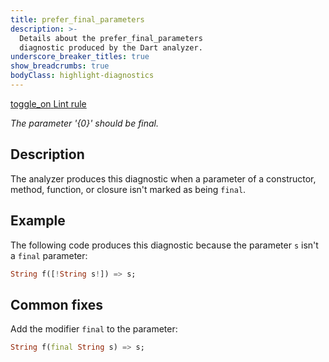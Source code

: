 ```yaml
---
title: prefer_final_parameters
description: >-
  Details about the prefer_final_parameters
  diagnostic produced by the Dart analyzer.
underscore_breaker_titles: true
show_breadcrumbs: true
bodyClass: highlight-diagnostics
---
```


<div class="tags">
  <a class="tag-label"
      href="/tools/linter-rules/prefer_final_parameters"
      title="Learn about the lint rule that enables this diagnostic."
      aria-label="Learn about the lint rule that enables this diagnostic."
      target="_blank">
    <span class="material-symbols" aria-hidden="true">toggle_on</span>
    <span>Lint rule</span>
  </a>
</div>

_The parameter '{0}' should be final._

## Description

The analyzer produces this diagnostic when a parameter of a constructor,
method, function, or closure isn't marked as being `final`.

## Example

The following code produces this diagnostic because the parameter `s`
isn't a `final` parameter:

```dart
String f([!String s!]) => s;
```

## Common fixes

Add the modifier `final` to the parameter:

```dart
String f(final String s) => s;
```
